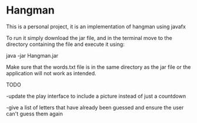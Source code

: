 # Hangman
This is a personal project, it is an implementation of hangman using javafx

To run it simply download the jar file, and in the terminal move to the directory containing the file and execute it using:

java -jar Hangman.jar

Make sure that the words.txt file is in the same directory as the jar file or the application will not work as intended.

TODO

-update the play interface to include a picture instead of just a countdown

-give a list of letters that have already been guessed and ensure the user can't guess them again
